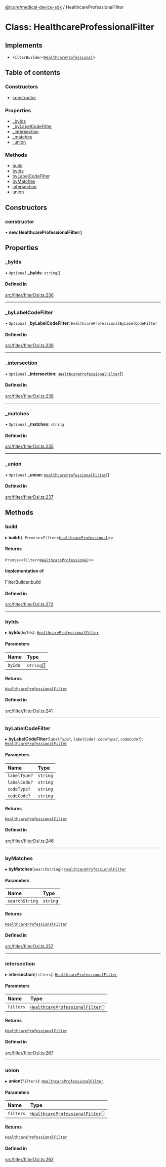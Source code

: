 [@icure/medical-device-sdk](../modules) / HealthcareProfessionalFilter

# Class: HealthcareProfessionalFilter

## Implements

- `FilterBuilder`<[`HealthcareProfessional`](../classes/HealthcareProfessional)\>

## Table of contents

### Constructors

- [constructor](HealthcareProfessionalFilter#constructor)

### Properties

- [\_byIds](HealthcareProfessionalFilter#_byids)
- [\_byLabelCodeFilter](HealthcareProfessionalFilter#_bylabelcodefilter)
- [\_intersection](HealthcareProfessionalFilter#_intersection)
- [\_matches](HealthcareProfessionalFilter#_matches)
- [\_union](HealthcareProfessionalFilter#_union)

### Methods

- [build](HealthcareProfessionalFilter#build)
- [byIds](HealthcareProfessionalFilter#byids)
- [byLabelCodeFilter](HealthcareProfessionalFilter#bylabelcodefilter)
- [byMatches](HealthcareProfessionalFilter#bymatches)
- [intersection](HealthcareProfessionalFilter#intersection)
- [union](HealthcareProfessionalFilter#union)

## Constructors

### constructor

• **new HealthcareProfessionalFilter**()

## Properties

### \_byIds

• `Optional` **\_byIds**: `string`[]

#### Defined in

[src/filter/filterDsl.ts:236](https://github.com/icure/icure-medical-device-js-sdk/blob/95efac3/src/filter/filterDsl.ts#L236)

___

### \_byLabelCodeFilter

• `Optional` **\_byLabelCodeFilter**: `HealthcareProfessionalByLabelCodeFilter`

#### Defined in

[src/filter/filterDsl.ts:239](https://github.com/icure/icure-medical-device-js-sdk/blob/95efac3/src/filter/filterDsl.ts#L239)

___

### \_intersection

• `Optional` **\_intersection**: [`HealthcareProfessionalFilter`](HealthcareProfessionalFilter)[]

#### Defined in

[src/filter/filterDsl.ts:238](https://github.com/icure/icure-medical-device-js-sdk/blob/95efac3/src/filter/filterDsl.ts#L238)

___

### \_matches

• `Optional` **\_matches**: `string`

#### Defined in

[src/filter/filterDsl.ts:235](https://github.com/icure/icure-medical-device-js-sdk/blob/95efac3/src/filter/filterDsl.ts#L235)

___

### \_union

• `Optional` **\_union**: [`HealthcareProfessionalFilter`](HealthcareProfessionalFilter)[]

#### Defined in

[src/filter/filterDsl.ts:237](https://github.com/icure/icure-medical-device-js-sdk/blob/95efac3/src/filter/filterDsl.ts#L237)

## Methods

### build

▸ **build**(): `Promise`<`Filter`<[`HealthcareProfessional`](../classes/HealthcareProfessional)\>\>

#### Returns

`Promise`<`Filter`<[`HealthcareProfessional`](../classes/HealthcareProfessional)\>\>

#### Implementation of

FilterBuilder.build

#### Defined in

[src/filter/filterDsl.ts:272](https://github.com/icure/icure-medical-device-js-sdk/blob/95efac3/src/filter/filterDsl.ts#L272)

___

### byIds

▸ **byIds**(`byIds`): [`HealthcareProfessionalFilter`](HealthcareProfessionalFilter)

#### Parameters

| Name | Type |
| :------ | :------ |
| `byIds` | `string`[] |

#### Returns

[`HealthcareProfessionalFilter`](HealthcareProfessionalFilter)

#### Defined in

[src/filter/filterDsl.ts:241](https://github.com/icure/icure-medical-device-js-sdk/blob/95efac3/src/filter/filterDsl.ts#L241)

___

### byLabelCodeFilter

▸ **byLabelCodeFilter**(`labelType?`, `labelCode?`, `codeType?`, `codeCode?`): [`HealthcareProfessionalFilter`](HealthcareProfessionalFilter)

#### Parameters

| Name | Type |
| :------ | :------ |
| `labelType?` | `string` |
| `labelCode?` | `string` |
| `codeType?` | `string` |
| `codeCode?` | `string` |

#### Returns

[`HealthcareProfessionalFilter`](HealthcareProfessionalFilter)

#### Defined in

[src/filter/filterDsl.ts:246](https://github.com/icure/icure-medical-device-js-sdk/blob/95efac3/src/filter/filterDsl.ts#L246)

___

### byMatches

▸ **byMatches**(`searchString`): [`HealthcareProfessionalFilter`](HealthcareProfessionalFilter)

#### Parameters

| Name | Type |
| :------ | :------ |
| `searchString` | `string` |

#### Returns

[`HealthcareProfessionalFilter`](HealthcareProfessionalFilter)

#### Defined in

[src/filter/filterDsl.ts:257](https://github.com/icure/icure-medical-device-js-sdk/blob/95efac3/src/filter/filterDsl.ts#L257)

___

### intersection

▸ **intersection**(`filters`): [`HealthcareProfessionalFilter`](HealthcareProfessionalFilter)

#### Parameters

| Name | Type |
| :------ | :------ |
| `filters` | [`HealthcareProfessionalFilter`](HealthcareProfessionalFilter)[] |

#### Returns

[`HealthcareProfessionalFilter`](HealthcareProfessionalFilter)

#### Defined in

[src/filter/filterDsl.ts:267](https://github.com/icure/icure-medical-device-js-sdk/blob/95efac3/src/filter/filterDsl.ts#L267)

___

### union

▸ **union**(`filters`): [`HealthcareProfessionalFilter`](HealthcareProfessionalFilter)

#### Parameters

| Name | Type |
| :------ | :------ |
| `filters` | [`HealthcareProfessionalFilter`](HealthcareProfessionalFilter)[] |

#### Returns

[`HealthcareProfessionalFilter`](HealthcareProfessionalFilter)

#### Defined in

[src/filter/filterDsl.ts:262](https://github.com/icure/icure-medical-device-js-sdk/blob/95efac3/src/filter/filterDsl.ts#L262)
